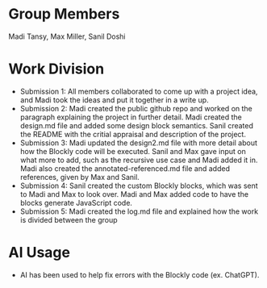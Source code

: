 # Group Members
Madi Tansy, Max Miller, Sanil Doshi

# Work Division 
- Submission 1: All members collaborated to come up with a project idea, and Madi took the ideas and put it together in a write up. 
- Submission 2: Madi created the public github repo and worked on the paragraph explaining the project in further detail. Madi created the design.md file and added some design block semantics. Sanil created the README with the critial appraisal and description of the project. 
- Submission 3: Madi updated the design2.md file with more detail about how the Blockly code will be executed. Sanil and Max gave input on what more to add, such as the recursive use case and Madi added it in. Madi also created the annotated-referenced.md file and added references, given by Max and Sanil.
- Submission 4: Sanil created the custom Blockly blocks, which was sent to Madi and Max to look over. Madi and Max added code to have the blocks generate JavaScript code. 
- Submission 5: Madi created the log.md file and explained how the work is divided between the group

# AI Usage
- AI has been used to help fix errors with the Blockly code (ex. ChatGPT).
